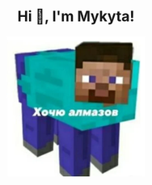 <h1 align="center">Hi 👋, I'm Mykyta!</h1>
<h3 align="center"><img src="https://github.com/pOpovich69/pOpovich69/blob/main/me.png"></h3>
